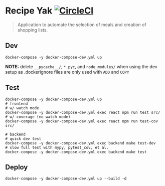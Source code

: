 # Recipe Yak [![CircleCI](https://circleci.com/gh/chdsbd/recipeyak.svg?style=svg&circle-token=6a3a7cfa1b08a293ddfe600500830b75347f0957)](https://circleci.com/gh/chdsbd/recipeyak)
> Application to automate the selection of meals and creation of shopping lists.

## Dev

```
docker-compose -y docker-compose-dev.yml up
```

**NOTE:** delete `__pycache__/`, `*.pyc`, and `node_modules/` when using the dev
setup as .dockerignore files are only used with `ADD` and `COPY`

## Test

```
docker-compose -y docker-compose-dev.yml up
# frontend
# w/ watch mode
docker-compose -y docker-compose-dev.yml exec react npm run test src/
# w/ coverage (no watch mode)
docker-compose -y docker-compose-dev.yml exec react npm run test-cov src/

# backend
# quick dev test
docker-compose -y docker-compose-dev.yml exec backend make test-dev
# slow full test with mypy, pytest_cov, et al.
docker-compose -y docker-compose-dev.yml exec backend make test
```

## Deploy

```
docker-compose -y docker-compose-dev.yml up --build -d
```

[0]: https://docs.docker.com/engine/reference/builder/#dockerignore-file

